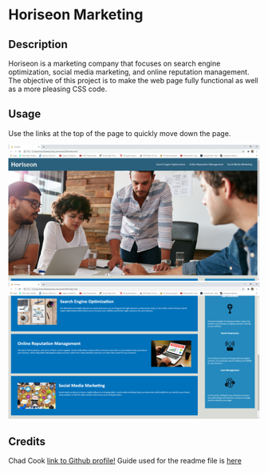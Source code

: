 # Horiseon Marketing

## Description

Horiseon is a marketing company that focuses on search engine optimization, social media marketing, and online reputation management. The  objective of this project is to make the web page fully functional as well as a more pleasing CSS code.


## Usage

Use the links at the top of the page to quickly move down the page.

![Screenshot of the website](./assets/images/Screenshot_1.png)
![Other screenshot of the website](./assets/images/Screenshot_2.png)


## Credits

Chad Cook [link to Github profile!](https://github.com/Chad1281)
Guide used for the readme file is [here](https://guides.github.com/features/mastering-markdown/)
